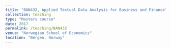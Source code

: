 ```yaml
---
title: "BAN432, Applied Textual Data Analysis for Business and Finance"
collection: teaching
type: "Masters course"
date: 2017
permalink: /teaching/BAN432
venue: "Norwegian School of Economics"
location: "Bergen, Norway"
---
```

